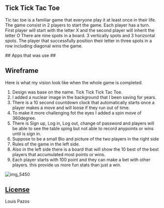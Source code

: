 ## Tick Tick Tac Toe ##
<p>Tic tac toe is a familiar game that everyone play it at least once in their life.
The game consist in 2 players to start the game. Each player has a turn.
First player will start with the letter X and the second player will inherit the letter O
There are nine spots in a board. 3 vertically spots and 3 horizontal spots.
The player that successfully position their letter in three spots in a row including diagonal wins the game. </P>
## Apps that was use ##


## Wireframe ##
Here is what my vision look like when the whole game is completed.
<ol>
 <li>Design was base on the name. Tick Tick Tick Tac Toe. </li>
 <li>I added a nuclear image in the background that I been saving for years.</li>
 <li>There is a 10 second countdown clock that automatically starts once a player makes a move and will loose if they run out of time.</li>
 <li>To make it more challenging fot the eyes I added a spin move of 360degree.</li>
 <li>There is Sign up, Log in, Log out, change of password and players will be able to see the table sping but not able to record anypoints or wins until is sign in.</li>
 <li>Suppose to be a small Bio and picture of the two players in the right side
 <li>Rules of the game in the left side. </li>
 <li>Also in the left side there is a board that will show the 10 best of the best players that accumulated most points or wins. </li>
 <li>Each player starts with 100 point and they can make a bet with other players. this provide us more fun stats than just a win. </li>
</ol>

![img_5450](https://user-images.githubusercontent.com/29930126/29295517-d0602c16-8122-11e7-8128-473d5ead4bc8.jpeg)


## [License](LICENSE)
Louis Pazos
